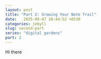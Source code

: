 ```yaml
---
layout: post
title: "Part 2: Growing Your Note Trail"
date:   2025-09-07 20:44:52 +0530
categories: jekyll 
slug: second-part
series: "digital gardens"
part: 2
---
```

 Hi there